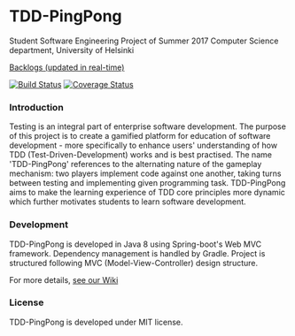 # TDD-PingPong
Student Software Engineering Project of Summer 2017
Computer Science department, University of Helsinki

[Backlogs (updated in real-time)](https://docs.google.com/spreadsheets/d/1oqO2J4RRDCyBpzJ59NhVWd7xS4T7EJD3v13GNYg8hJ0/edit#gid=1798280658)

[![Build Status](https://travis-ci.org/tdd-pingis/tdd-pingpong.svg?branch=master)](https://travis-ci.org/tdd-pingis/tdd-pingpong)
[![Coverage Status](https://coveralls.io/repos/github/tdd-pingis/tdd-pingpong/badge.svg)](https://coveralls.io/github/tdd-pingis/tdd-pingpong)

### Introduction
Testing is an integral part of enterprise software development. The purpose of this project is to create a gamified platform for education of software development - more specifically to enhance users' understanding of how TDD (Test-Driven-Development) works and is best practised. The name 'TDD-PingPong' references to the alternating nature of the gameplay mechanism: two players implement code against one another, taking turns between testing and implementing given programming task. TDD-PingPong aims to make the learning experience of TDD core principles more dynamic which further motivates students to learn software development.

### Development
TDD-PingPong is developed in Java 8 using Spring-boot's Web MVC framework. Dependency management is handled by Gradle. Project is structured following MVC (Model-View-Controller) design structure.  

For more details, [see our Wiki](https://github.com/tdd-pingis/tdd-pingpong/wiki)

### License
TDD-PingPong is developed under MIT license. 
